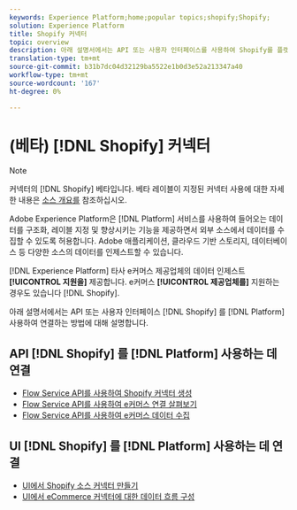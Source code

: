 ```yaml
---
keywords: Experience Platform;home;popular topics;shopify;Shopify;
solution: Experience Platform
title: Shopify 커넥터
topic: overview
description: 아래 설명서에서는 API 또는 사용자 인터페이스를 사용하여 Shopify를 플랫폼에 연결하는 방법에 대한 정보를 제공합니다.
translation-type: tm+mt
source-git-commit: b31b7dc04d32129ba5522e1b0d3e52a213347a40
workflow-type: tm+mt
source-wordcount: '167'
ht-degree: 0%

---
```



# (베타) [!DNL Shopify] 커넥터

>[!NOTE]
>
>커넥터의 [!DNL Shopify] 베타입니다. 베타 레이블이 지정된 커넥터 사용에 대한 자세한 내용은 [소스 개요를](../../home.md#terms-and-conditions) 참조하십시오.

Adobe Experience Platform은 [!DNL Platform] 서비스를 사용하여 들어오는 데이터를 구조화, 레이블 지정 및 향상시키는 기능을 제공하면서 외부 소스에서 데이터를 수집할 수 있도록 허용합니다. Adobe 애플리케이션, 클라우드 기반 스토리지, 데이터베이스 등 다양한 소스의 데이터를 인제스트할 수 있습니다.

[!DNL Experience Platform] 타사 e커머스 제공업체의 데이터 인제스트 **[!UICONTROL 지원을]** 제공합니다. e커머스 **[!UICONTROL 제공업체를]** 지원하는 경우도 있습니다 [!DNL Shopify].

아래 설명서에서는 API 또는 사용자 인터페이스 [!DNL Shopify] 를 [!DNL Platform] 사용하여 연결하는 방법에 대해 설명합니다.

## API [!DNL Shopify] 를 [!DNL Platform] 사용하는 데 연결

- [Flow Service API를 사용하여 Shopify 커넥터 생성](../../tutorials/api/create/ecommerce/shopify.md)
- [Flow Service API를 사용하여 e커머스 연결 살펴보기](../../tutorials/api/explore/ecommerce.md)
- [Flow Service API를 사용하여 e커머스 데이터 수집](../../tutorials/api/collect/ecommerce.md)

## UI [!DNL Shopify] 를 [!DNL Platform] 사용하는 데 연결

- [UI에서 Shopify 소스 커넥터 만들기](../../tutorials/ui/create/ecommerce/shopify.md)
- [UI에서 eCommerce 커넥터에 대한 데이터 흐름 구성](../../tutorials/ui/dataflow/ecommerce.md)